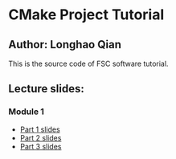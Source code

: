 # CMake Project Tutorial
## Author: Longhao Qian

This is the source code of FSC software tutorial.

## Lecture slides:
### Module 1
- [Part 1 slides](https://docs.google.com/presentation/d/1smqox8G5wDIaakPPjT4ShKJv29_JjWiU1_gPjTlkEOk/edit?usp=share_link)
- [Part 2 slides](https://docs.google.com/presentation/d/15Lm9B8i2zOYOb-BqHKE5PxKP9-ZJGUNstg2U12aOcnU/edit?usp=sharing)
- [Part 3 slides](https://docs.google.com/presentation/d/1ZfrJEo7W8_UEcYzuPcl3-KQXk-_Z4qXRlKtuCof-1pU/edit?usp=sharing)